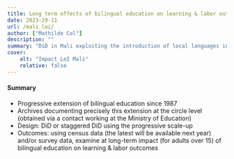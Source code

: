 ```yaml
---
title: Long term effects of bilingual education on learning & labor outcomes: Evidence from Mali
date: 2023-29-11
url: /mali_loi/
author: ["Mathilde Col"]
description: "" 
summary: "DiD in Mali exploiting the introduction of local languages in public primary education during the 1990s"
cover:
    alt: "Impact LoI Mali"
    relative: false
---
```


#### Summary
 - Progressive extension of bilingual education since 1987
 - Archives documenting precisely this extension at the circle level (obtained via a contact working at the Ministry of Education)
 - Design: DiD or staggered DiD using the progressive scale-up
 - Outcomes: using census data (the latest will be available next year) and/or survey data, examine at long-term impact (for adults over 15) of bilingual education on learning & labor outcomes

   
   


